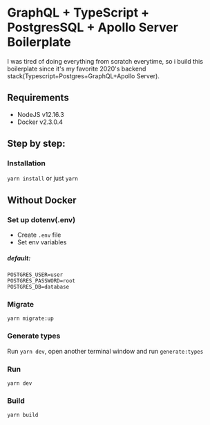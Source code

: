 # GraphQL + TypeScript + PostgresSQL + Apollo Server Boilerplate
I was tired of doing everything from scratch everytime, so i build this boilerplate since it's my favorite 2020's backend stack(Typescript+Postgres+GraphQL+Apollo Server). 

## Requirements
- NodeJS v12.16.3
- Docker v2.3.0.4

## Step by step:
### Installation 
`yarn install` or just `yarn`

## Without Docker
### Set up dotenv(.env)
- Create `.env` file
- Set env variables

##### default:
```
POSTGRES_USER=user
POSTGRES_PASSWORD=root
POSTGRES_DB=database
```

### Migrate

`yarn migrate:up`

### Generate types
Run `yarn dev`, open another terminal window and run `generate:types`

### Run

`yarn dev`

### Build

`yarn build`
